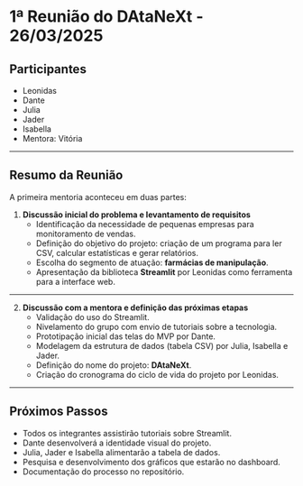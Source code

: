 # 1ª Reunião do DAtaNeXt - 26/03/2025

## Participantes

- Leonidas
- Dante
- Julia
- Jader
- Isabella
- Mentora: Vitória

---

## Resumo da Reunião

A primeira mentoria aconteceu em duas partes:

1. **Discussão inicial do problema e levantamento de requisitos**  
   - Identificação da necessidade de pequenas empresas para monitoramento de vendas.  
   - Definição do objetivo do projeto: criação de um programa para ler CSV, calcular estatísticas e gerar relatórios.  
   - Escolha do segmento de atuação: **farmácias de manipulação**.  
   - Apresentação da biblioteca **Streamlit** por Leonidas como ferramenta para a interface web.  

---

2. **Discussão com a mentora e definição das próximas etapas**  
   - Validação do uso do Streamlit.  
   - Nivelamento do grupo com envio de tutoriais sobre a tecnologia.  
   - Prototipação inicial das telas do MVP por Dante.  
   - Modelagem da estrutura de dados (tabela CSV) por Julia, Isabella e Jader.  
   - Definição do nome do projeto: **DAtaNeXt**.  
   - Criação do cronograma do ciclo de vida do projeto por Leonidas.  

---

## Próximos Passos
- Todos os integrantes assistirão tutoriais sobre Streamlit.
- Dante desenvolverá a identidade visual do projeto.
- Julia, Jader e Isabella alimentarão a tabela de dados.
- Pesquisa e desenvolvimento dos gráficos que estarão no dashboard.
- Documentação do processo no repositório.
